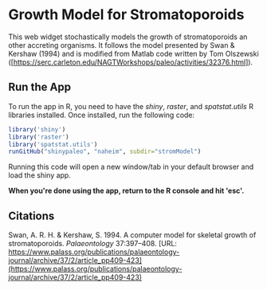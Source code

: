 # Growth Model for Stromatoporoids
This web widget stochastically models the growth of stromatoporoids an other accreting organisms. It follows the model presented by Swan & Kershaw (1994) and is modified from Matlab code written by Tom Olszewski ([https://serc.carleton.edu/NAGTWorkshops/paleo/activities/32376.html]).

## Run the App
To run the app in R, you need to have the *shiny*, *raster*, and *spatstat.utils* R libraries installed. Once installed, run the following code:

````r
library('shiny')
library('raster')
library('spatstat.utils')
runGitHub("shinypaleo", "naheim", subdir="stromModel")
````

Running this code will open a new window/tab in your default browser and load the shiny app. 

**When you're done using the app, return to the R console and hit 'esc'.**

## Citations
Swan, A. R. H. & Kershaw, S. 1994. A computer model for skeletal growth of stromatoporoids. *Palaeontology* 37:397–408. [URL: https://www.palass.org/publications/palaeontology-journal/archive/37/2/article_pp409-423](https://www.palass.org/publications/palaeontology-journal/archive/37/2/article_pp409-423)